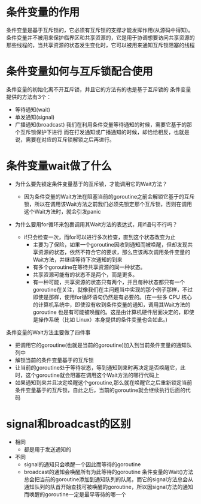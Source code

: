 # 条件变量的作用
条件变量是基于互斥锁的，它必须有互斥锁的支撑才能发挥作用(从源码中得知)。  
条件变量并不被用来保护临界区和共享资源的，它是用于协调想要访问共享资源的那些线程的，当共享资源的状态发生变化时，它可以被用来通知互斥锁阻塞的线程 

# 条件变量如何与互斥锁配合使用
条件变量的初始化离不开互斥锁，并且它的方法有的也是基于互斥锁的
条件变量提供的方法有3个：
- 等待通知(wait)
- 单发通知(signal)
- 广播通知(broadcast)
我们在利用条件变量等待通知的时候，需要它基于的那个互斥锁保护下进行
而在打发通知或广播通知的时候，却恰恰相反，也就是说，需要在对应的互斥锁解锁之后再进行。

# 条件变量wait做了什么
- 为什么要先锁定条件变量基于的互斥锁，才能调用它的Wait方法？
  - 因为条件变量的Wait方法在阻塞当前的goroutine之前会解锁它基于的互斥锁，所以在调用该Wait方法之前我们必须先锁定那个互斥锁，否则在调用这个Wait方法时，就会引发panic
  
- 为什么要用for循环来包裹调用其Wait方法的表达式，用if语句不行吗？
  - if只会检查一次，而for可以进行多次检查，直到这个状态改变为止
    - 主要为了保险，如果一个goroutine因收到通知而被唤醒，但却发现共享资源的状态，依然不符合它的要求，那么应该再次调用条件变量的Wait方法，并继续等待下次通知的到来
    - 有多个goroutine在等待共享资源的同一种状态。
    - 共享资源可能有的状态不是两个，而是更多。
    - 有一种可能，共享资源的状态只有两个，并且每种状态都只有一个goroutine在关注，就像我们在主问题当中实现的那个例子那样，不过即使是那样，使用for循环语句仍然是有必要的。(在一些多 CPU 核心的计算机系统中，即使没有收到条件变量的通知，调用其Wait方法的 goroutine 也是有可能被唤醒的。这是由计算机硬件层面决定的，即使是操作系统（比如 Linux）本身提供的条件变量也会如此。)


条件变量的Wait方法主要做了四件事
  - 把调用它的goroutine(也就是当前的goroutine)加入到当前条件变量的通知队列中
  - 解锁当前的条件变量基于的互斥锁
  - 让当前的goroutine处于等待状态，等到通知到来时再决定是否唤醒它，此时，这个goroutine就会阻塞在调用这个Wait方法的哪行代码上
  - 如果通知到来并且决定唤醒这个goroutine,那么就在唤醒它之后重新锁定当前条件变量基于的互斥锁，自此之后，当前的goroutine就会继续执行后面的代码

# signal和broadcast的区别
- 相同
  - 都是用于发送通知的
- 不同
  - signal的通知只会唤醒一个因此而等待的goroutine
  - broadcast的通知会唤醒所有为此等待的goroutine
条件变量的Wait()方法总会把当前的goroutine添加到通知队列的队尾，而它的signal方法总会从通知队列的队首开始查找可被唤醒的goroutine，所以因signal方法的通知而唤醒的goroutine一定是最早等待的哪一个